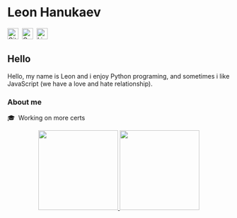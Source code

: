 # Leon Hanukaev
<a href="https://www.github.com/leonhanukaev" target="_blank"><img src="https://img.shields.io/badge/GitHub-100000?style=flat&logo=github&logoColor=white" alt="GitHub Badge" height="25"></a>&nbsp;
<a href="mailto:leonhanu@gmail.com" target="_blank"><img src="https://img.shields.io/badge/Gmail-D14836?style=flat&logo=gmail&logoColor=white" alt="Gmail Badge" height="25"></a>&nbsp;
<a href="https://www.linkedin.com/in/leonhanu" target="_blank"><img src="https://img.shields.io/badge/Linkedin-0077B5?style=flat&logo=linkedin&logoColor=white" alt="LinkedIn Badge" height="25"></a>&nbsp;

<!-- ## <img src="https://media.giphy.com/media/hvRJCLFzcasrR4ia7z/giphy.gif" height="20px"> Hello World -->
## Hello

Hello, my name is Leon and i enjoy Python programing, and sometimes i like JavaScript (we have a love and hate relationship).

### About me
🎓 &nbsp;Working on more certs


<p align="center">
<a href="https://github.com/leonhanukaev">

  <img height="180em" src="https://github-readme-stats.vercel.app/api?username=leonhanukaev&theme=dracula&show_icons=true&include_all_commits=true&count_private=true">
  <img height="180em" src="https://github-readme-stats.vercel.app/api/top-langs/?username=leonhanukaev&theme=dracula&layout=compact&include_all_commits=true&langs_count=2">
</a>
</p>
